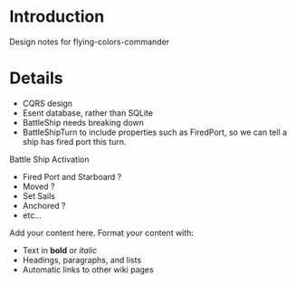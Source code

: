 # Introduction #

Design notes for flying-colors-commander

# Details #

  * CQRS design
  * Esent database, rather than SQLite
  * BattleShip needs breaking down
  * BattleShipTurn to include properties such as FiredPort, so we can tell a ship has fired port this turn.



Battle Ship Activation
  * Fired Port and Starboard ?
  * Moved ?
  * Set Sails
  * Anchored ?
  * etc...




Add your content here.  Format your content with:
  * Text in **bold** or _italic_
  * Headings, paragraphs, and lists
  * Automatic links to other wiki pages